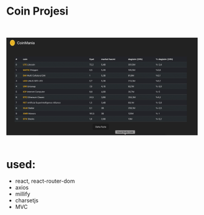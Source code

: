 <h1> Coin Projesi</h1>
<br/>
<br/>
 <img src="./public/Zight Recording 2024-07-23 at 02.28.29 PM.gif">

 <br/>
 <br/>
 
# used:
 - react, react-router-dom
 - axios
 - millify
 - charsetjs
 - MVC
